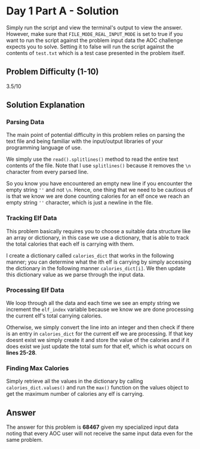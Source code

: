 # Day 1 Part A - Solution

Simply run the script and view the terminal's output to view the answer. However, make sure that 
`FILE_MODE_REAL_INPUT_MODE` is set to true if you want to run the script against the problem input data the AOC challenge 
expects you to solve. Setting it to false will run the script against the contents of `test.txt` which is a 
test case presented in the problem itself. 

## Problem Difficulty (1-10)

3.5/10

## Solution Explanation

### Parsing Data

The main point of potential difficulty in this problem relies on parsing the text file and being 
familiar with the input/output libraries of your programming language of use. 

We simply use the `read().splitlines()` method to read the entire text contents of the file. Note that I use `splitlines()`
because it removes the `\n` character from every parsed line. 

So you know you have encountered an empty new line if you encounter the empty string `''` and not `\n`.
Hence, one thing that we need to be cautious of is that we know we are done counting calories for an elf once we reach
an empty string  `''` character, which is just a newline in the file. 

### Tracking Elf Data

This problem basically requires you to choose a suitable data structure like an array or dictionary, in this case we
use a dictionary, that is able to track the total calories that each elf is carrying with them.

I create a dictionary called `calories_dict` that works in the following manner; you can determine what the ith 
elf is carrying by simply accessing the dictionary in the following manner `calories_dict[i]`. We then update this
dictionary value as we parse through the input data.

### Processing Elf Data

We loop through all the data and each time we see an empty string we increment the `elf_index` variable
because we know we are done processing the current elf's total carrying calories. 

Otherwise, we simply convert the line into an integer and then check if there is an entry in `calories_dict` for the
current elf we are processing. If that key doesnt exist we simply create it and store the value of the calories and
if it does exist we just update the total sum for that elf, which is what occurs on **lines 25-28**.

### Finding Max Calories

Simply retrieve all the values in the dictionary by calling `calories_dict.values()` and run the `max()` function on the
values object to get the maximum number of calories any elf is carrying. 

## Answer

The answer for this problem is **68467** given my specialized input data noting that every AOC user will not receive the
same input data even for the same problem.
